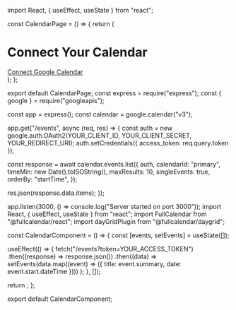 import React, { useEffect, useState } from "react";

const CalendarPage = () => {
  return (
    <div>
      <h1>Connect Your Calendar</h1>
      <a href="https://accounts.google.com/o/oauth2/auth?client_id=YOUR_CLIENT_ID&redirect_uri=YOUR_REDIRECT_URI&response_type=code&scope=https://www.googleapis.com/auth/calendar.events">
        Connect Google Calendar
      </a>
    </div>
  );
};

export default CalendarPage;
const express = require("express");
const { google } = require("googleapis");

const app = express();
const calendar = google.calendar("v3");

app.get("/events", async (req, res) => {
  const auth = new google.auth.OAuth2(YOUR_CLIENT_ID, YOUR_CLIENT_SECRET, YOUR_REDIRECT_URI);
  auth.setCredentials({ access_token: req.query.token });

  const response = await calendar.events.list({
    auth,
    calendarId: "primary",
    timeMin: new Date().toISOString(),
    maxResults: 10,
    singleEvents: true,
    orderBy: "startTime",
  });

  res.json(response.data.items);
});

app.listen(3000, () => console.log("Server started on port 3000"));
import React, { useEffect, useState } from "react";
import FullCalendar from "@fullcalendar/react";
import dayGridPlugin from "@fullcalendar/daygrid";

const CalendarComponent = () => {
  const [events, setEvents] = useState([]);

  useEffect(() => {
    fetch("/events?token=YOUR_ACCESS_TOKEN")
      .then((response) => response.json())
      .then((data) =>
        setEvents(data.map((event) => ({ title: event.summary, date: event.start.dateTime })))
      );
  }, []);

  return <FullCalendar plugins={[dayGridPlugin]} events={events} />;
};

export default CalendarComponent;
